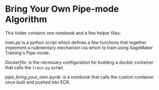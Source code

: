 # Bring Your Own Pipe-mode Algorithm

This folder contains one notebook and a few helper files:

*train.py* is a python script which defines a few functions that together implement a rudimentary mechanism via which to train using SageMaker Training's Pipe-mode.

*Dockerfile:* is the necessary configuration for building a docker container that calls the `train.py` script.

*pipe_bring_your_own.ipynb:* is a notebook that calls the custom container once built and pushed into ECR.
